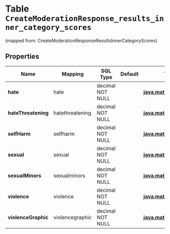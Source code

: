 
# Table `CreateModerationResponse_results_inner_category_scores`
(mapped from: CreateModerationResponseResultsInnerCategoryScores)

## Properties
Name | Mapping | SQL Type | Default | Type | Description | Notes
---- | ------- | -------- | ------- | ---- | ----------- | -----
**hate** | hate | decimal NOT NULL |  | [**java.math.BigDecimal**](java.math.BigDecimal.md) |  | 
**hateThreatening** | hatethreatening | decimal NOT NULL |  | [**java.math.BigDecimal**](java.math.BigDecimal.md) |  | 
**selfHarm** | selfharm | decimal NOT NULL |  | [**java.math.BigDecimal**](java.math.BigDecimal.md) |  | 
**sexual** | sexual | decimal NOT NULL |  | [**java.math.BigDecimal**](java.math.BigDecimal.md) |  | 
**sexualMinors** | sexualminors | decimal NOT NULL |  | [**java.math.BigDecimal**](java.math.BigDecimal.md) |  | 
**violence** | violence | decimal NOT NULL |  | [**java.math.BigDecimal**](java.math.BigDecimal.md) |  | 
**violenceGraphic** | violencegraphic | decimal NOT NULL |  | [**java.math.BigDecimal**](java.math.BigDecimal.md) |  | 









